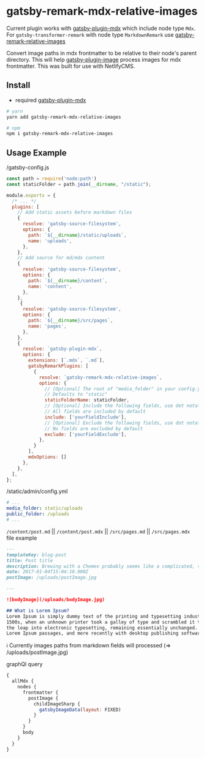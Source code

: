 # gatsby-remark-mdx-relative-images

Current plugin works with [gatsby-plugin-mdx](https://www.gatsbyjs.com/plugins/gatsby-plugin-mdx) which include node type `Mdx`.</br>
For `gatsby-transformer-remark` with node type `MarkdownRemark` use [gatsby-remark-relative-images](https://www.gatsbyjs.com/plugins/gatsby-remark-relative-images/)

Convert image paths in mdx frontmatter to be relative to their node's parent directory. This will help [gatsby-plugin-image](https://www.gatsbyjs.com/plugins/gatsby-plugin-image) process images for mdx frontmatter. This was built for use with NetlifyCMS.

## Install

* required [gatsby-plugin-mdx](https://www.gatsbyjs.com/plugins/gatsby-plugin-mdx)
```bash
# yarn
yarn add gatsby-remark-mdx-relative-images

# npm
npm i gatsby-remark-mdx-relative-images
```

## Usage Example

/gatsby-config.js

```javascript
const path = require('node:path')
const staticFolder = path.join(__dirname, "/static");

module.exports = {
  /* ... */
  plugins: [
    // Add static assets before markdown files
    {
      resolve: 'gatsby-source-filesystem',
      options: {
        path: `${__dirname}/static/uploads`,
        name: 'uploads',
      },
    },
    // Add source for md/mdx content
    {
      resolve: 'gatsby-source-filesystem',
      options: {
        path: `${__dirname}/content`,
        name: 'content',
      },
    },
     {
      resolve: 'gatsby-source-filesystem',
      options: {
        path: `${__dirname}/src/pages`,
        name: 'pages',
      },
    },
    {
      resolve: `gatsby-plugin-mdx`,
      options: {
        extensions: [`.mdx`, `.md`],
        gatsbyRemarkPlugins: [
          {
            resolve: `gatsby-remark-mdx-relative-images`,
            options: {
              // [Optional] The root of "media_folder" in your config.yml
              // Defaults to "static"
              staticFolderName: staticFolder,
              // [Optional] Include the following fields, use dot notation for nested fields
              // All fields are included by default
              include: ['yourFieldInclude'],
              // [Optional] Exclude the following fields, use dot notation for nested fields
              // No fields are excluded by default
              exclude: ['yourFieldExclude'],
            },
          }
        ],
        mdxOptions: []
      },
    },
  ],
};
```

/static/admin/config.yml

```yml
# ...
media_folder: static/uploads
public_folder: /uploads
# ...
```

`/content/post.md` || `/content/post.mdx` || `/src/pages.md` || `/src/pages.mdx` file example

```md
---
templateKey: blog-post
title: Post title
description: Brewing with a Chemex probably seems like a complicated, time-consuming ordeal, but once you get used to the process, it becomes a soothing ritual that's worth the effort every time.
date: 2017-01-04T15:04:10.000Z
postImage: /uploads/postImage.jpg

---

![bodyImage](/uploads/bodyImage.jpg)

## What is Lorem Ipsum?
Lorem Ipsum is simply dummy text of the printing and typesetting industry. Lorem Ipsum has been the industry's standard dummy text ever since the
1500s, when an unknown printer took a galley of type and scrambled it to make a type specimen book. It has survived not only five centuries, but also 
the leap into electronic typesetting, remaining essentially unchanged. It was popularised in the 1960s with the release of Letraset sheets containing 
Lorem Ipsum passages, and more recently with desktop publishing software like Aldus PageMaker including versions of Lorem Ipsum.
```

ℹ️ Currently images paths from markdown fields will processed (=> /uploads/postImage.jpg) 

graphQl query

```javascript
{
  allMdx {
    nodes {
      frontmatter {
        postImage {
          childImageSharp {
            gatsbyImageData(layout: FIXED)
          }
        }
      }
      body
    }
  }
}
```
